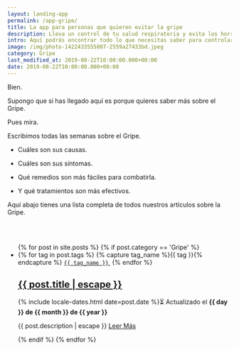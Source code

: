 ```yaml
---
layout: landing-app
permalink: /app-gripe/
title: La app para personas que quieren evitar la gripe
description: Lleva un control de tu salud respiratoria y evita los horribles síntomas de la gripe.
intro: Aquí podrás encontrar todo lo que necesitas saber para controlar el Gripe. Que lo causa, cuales son sus síntomas, remedios y tratamiento para controlarlo.
image: /img/photo-1422433555807-2559a27433bd.jpeg
category: Gripe
last_modified_at: 2019-08-22T10:00:00.000+00:00
date: 2019-08-22T10:00:00.000+00:00
---
```


Bien.

Supongo que si has llegado aquí es porque quieres saber más sobre el Gripe.

Pues mira.

Escribimos todas las semanas sobre el Gripe.

- Cuáles son sus causas.

- Cuáles son sus síntomas.

- Qué remedios son más fáciles para combatirla.

- Y qué tratamientos son más efectivos.

Aquí abajo tienes una lista completa de todos nuestros artículos sobre la Gripe.

<br>
<br>
<div class="home">
  <ul class="post-list">
    {% for post in site.posts %}
      {% if post.category == 'Gripe' %}
      <li itemprop="blogPosts" itemscope itemtype="http://schema.org/BlogPosting">
        <span>
          {% for tag in post.tags %}
            {% capture tag_name %}{{ tag }}{% endcapture %}
            <a href="/tag/{{ tag_name }}"><code class="highligher-rouge shake"><nobr>{{ tag_name }}</nobr></code>&nbsp;</a>
          {% endfor %}
        </span>
        <h2>
          <a itemprop="url" href="{{ post.url | relative_url }}">
            <span class="post-title" itemprop="name headline">{{ post.title | escape }}</span>
          </a>
        </h2>
        <p>
          <!-- <span class="post-meta">Por {{ post.author }}</span> · -->
          <time class="post-meta" datetime="{{ post.date | date_to_xmlschema }}" itemprop="datePublished">{% include locale-dates.html date=post.date %}⏳ Actualizado el <b>{{ day }} de {{ month }} de {{ year }}</b></time>
        </p>
        <p itemprop="description">
          {{ post.description | escape }}
          <a href="{{ post.url | relative_url }}">
            Leer Más
          </a>
        </p>
        <img class="post-cover" src="{{post.img}}" alt="">
      </li>
      {% endif %}
    {% endfor %}
  </ul>
</div>
